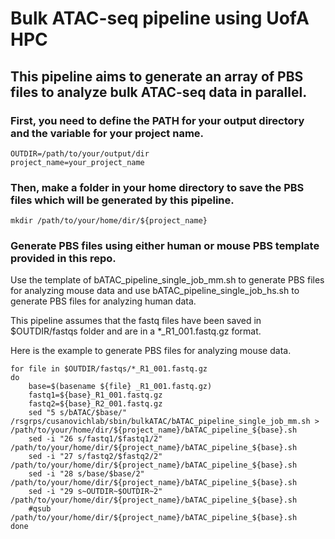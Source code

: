 # Bulk ATAC-seq pipeline using UofA HPC
## This pipeline aims to generate an array of PBS files to analyze bulk ATAC-seq data in parallel.
### First, you need to define the PATH for your output directory and the variable for your project name.
```
OUTDIR=/path/to/your/output/dir
project_name=your_project_name
```
### Then, make a folder in your home directory to save the PBS files which will be generated by this pipeline.
```
mkdir /path/to/your/home/dir/${project_name}
```
### Generate PBS files using either human or mouse PBS template provided in this repo.
Use the template of bATAC_pipeline_single_job_mm.sh to generate PBS files for analyzing mouse data and use bATAC_pipeline_single_job_hs.sh to generate PBS files for analyzing human data.

This pipeline assumes that the fastq files have been saved in $OUTDIR/fastqs folder and are in a *_R1_001.fastq.gz format.

Here is the example to generate PBS files for analyzing mouse data.
```
for file in $OUTDIR/fastqs/*_R1_001.fastq.gz
do
	base=$(basename ${file} _R1_001.fastq.gz)
	fastq1=${base}_R1_001.fastq.gz
	fastq2=${base}_R2_001.fastq.gz
	sed "5 s/bATAC/$base/" /rsgrps/cusanovichlab/sbin/bulkATAC/bATAC_pipeline_single_job_mm.sh > /path/to/your/home/dir/${project_name}/bATAC_pipeline_${base}.sh
	sed -i "26 s/fastq1/$fastq1/2" /path/to/your/home/dir/${project_name}/bATAC_pipeline_${base}.sh
	sed -i "27 s/fastq2/$fastq2/2" /path/to/your/home/dir/${project_name}/bATAC_pipeline_${base}.sh
	sed -i "28 s/base/$base/2" /path/to/your/home/dir/${project_name}/bATAC_pipeline_${base}.sh
	sed -i "29 s~OUTDIR~$OUTDIR~2" /path/to/your/home/dir/${project_name}/bATAC_pipeline_${base}.sh
	#qsub /path/to/your/home/dir/${project_name}/bATAC_pipeline_${base}.sh
done
```
